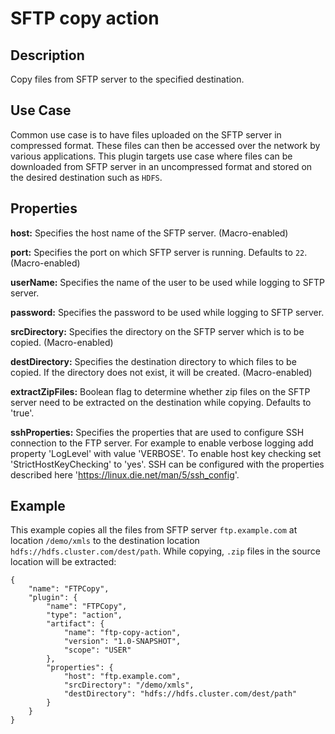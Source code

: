 # SFTP copy action


Description
-----------
Copy files from SFTP server to the specified destination.


Use Case
--------
Common use case is to have files uploaded on the SFTP server in compressed format. These files can then
be accessed over the network by various applications. This plugin targets use case where files can be downloaded
from SFTP server in an uncompressed format and stored on the desired destination such as `HDFS`.


Properties
----------
**host:** Specifies the host name of the SFTP server. (Macro-enabled)

**port:** Specifies the port on which SFTP server is running. Defaults to `22`. (Macro-enabled)

**userName:** Specifies the name of the user to be used while logging to SFTP server.

**password:** Specifies the password to be used while logging to SFTP server.

**srcDirectory:** Specifies the directory on the SFTP server which is to be copied. (Macro-enabled)

**destDirectory:** Specifies the destination directory to which files to be copied. If the directory does not exist,
it will be created. (Macro-enabled)

**extractZipFiles:** Boolean flag to determine whether zip files on the SFTP server need to be extracted on
the destination while copying. Defaults to 'true'.

**sshProperties:** Specifies the properties that are used to configure SSH connection to the FTP server.
For example to enable verbose logging add property 'LogLevel' with value 'VERBOSE'. To enable host key checking set
'StrictHostKeyChecking' to 'yes'. SSH can be configured with the properties described here
'https://linux.die.net/man/5/ssh_config'.

Example
-------
This example copies all the files from SFTP server `ftp.example.com` at location `/demo/xmls` to
the destination location `hdfs://hdfs.cluster.com/dest/path`. While copying, `.zip` files in the source
location will be extracted:

    {
        "name": "FTPCopy",
        "plugin": {
            "name": "FTPCopy",
            "type": "action",
            "artifact": {
                "name": "ftp-copy-action",
                "version": "1.0-SNAPSHOT",
                "scope": "USER"
            },
            "properties": {
                "host": "ftp.example.com",
                "srcDirectory": "/demo/xmls",
                "destDirectory": "hdfs://hdfs.cluster.com/dest/path"
            }
        }
    }
